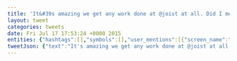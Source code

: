 ```yaml
---
title: 'It&#39s amazing we get any work done at @joist at all. Did I mention we are hiring   https://t.co/m2VOuVdDSS http://t.co/kK5wTpnkr4'
layout: tweet
categories: tweets
date: Fri Jul 17 17:53:24 +0000 2015
entities: {"hashtags":[],"symbols":[],"user_mentions":[{"screen_name":"Joist","name":"Joist","id":595657669,"id_str":"595657669","indices":[37,43]}],"urls":[{"url":"https://t.co/m2VOuVdDSS","expanded_url":"https://www.joistapp.com/careers","display_url":"joistapp.com/careers","indices":[82,105]}],"media":[{"id":622101804222812200,"id_str":"622101804222812160","indices":[106,128],"media_url":"http://pbs.twimg.com/media/CKImS37UkAAiR9i.jpg","media_url_https":"https://pbs.twimg.com/media/CKImS37UkAAiR9i.jpg","url":"http://t.co/kK5wTpnkr4","display_url":"pic.twitter.com/kK5wTpnkr4","expanded_url":"https://twitter.com/earobinson/status/622101810841423872/photo/1","type":"photo","sizes":{"thumb":{"w":150,"h":150,"resize":"crop"},"large":{"w":1024,"h":768,"resize":"fit"},"medium":{"w":1024,"h":768,"resize":"fit"},"small":{"w":680,"h":510,"resize":"fit"}}}]}
tweetJson: {"text":"It's amazing we get any work done at @joist at all. Did I mention we are hiring   https://t.co/m2VOuVdDSS http://t.co/kK5wTpnkr4"}
---
```

